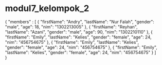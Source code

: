 # modul7_kelompok_2

{
  "members" : [
    {
       "firstName": "Andry",
       "lastName": "Nur Falah",
       "gender": "male",
       "age": 18,
       "nim": "1302213005"
    },
    {
       "firstName": "Reyhan",
       "lastName": "Azani",
       "gender": "male",
       "age": 90,
       "nim": "1302210110"
    },
    {
       "firstName": "Emily",
       "lastName": "Kelies",
       "gender": "female",
       "age": 24,
       "nim": "456754675"
    },
    {
       "firstName": "Emily",
       "lastName": "Kelies",
       "gender": "female",
       "age": 24,
       "nim": "456754675"
    },
    {
       "firstName": "Emily",
       "lastName": "Kelies",
       "gender": "female",
       "age": 24,
       "nim": "456754675"
    }
  ]
}
